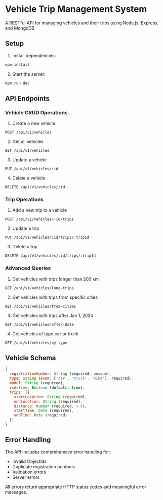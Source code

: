 # Vehicle Trip Management System

A RESTful API for managing vehicles and their trips using Node.js, Express, and MongoDB.

## Setup

1. Install dependencies:
```bash
npm install
```

2. Start the server:
```bash
npm run dev
```

## API Endpoints

### Vehicle CRUD Operations

1. Create a new vehicle
```http
POST /api/v1/vehicles
```

2. Get all vehicles
```http
GET /api/v1/vehicles
```

3. Update a vehicle
```http
PUT /api/v1/vehicles/:id
```

4. Delete a vehicle
```http
DELETE /api/v1/vehicles/:id
```

### Trip Operations

1. Add a new trip to a vehicle
```http
POST /api/v1/vehicles/:id/trips
```

2. Update a trip
```http
PUT /api/v1/vehicles/:id/trips/:tripId
```

3. Delete a trip
```http
DELETE /api/v1/vehicles/:id/trips/:tripId
```

### Advanced Queries

1. Get vehicles with trips longer than 200 km
```http
GET /api/v1/vehicles/long-trips
```

2. Get vehicles with trips from specific cities
```http
GET /api/v1/vehicles/from-cities
```

3. Get vehicles with trips after Jan 1, 2024
```http
GET /api/v1/vehicles/after-date
```

4. Get vehicles of type car or truck
```http
GET /api/v1/vehicles/by-type
```

## Vehicle Schema

```javascript
{
  registrationNumber: String (required, unique),
  type: String (enum: ['car', 'truck', 'bike'], required),
  model: String (required),
  isActive: Boolean (default: true),
  trips: [{
    startLocation: String (required),
    endLocation: String (required),
    distance: Number (required, > 0),
    startTime: Date (required),
    endTime: Date (required)
  }]
}
```

## Error Handling

The API includes comprehensive error handling for:
- Invalid ObjectIds
- Duplicate registration numbers
- Validation errors
- Server errors

All errors return appropriate HTTP status codes and meaningful error messages. 